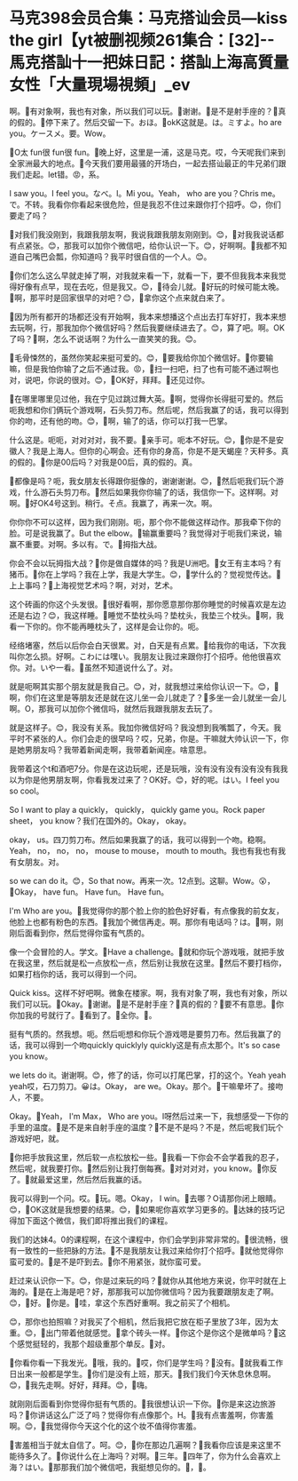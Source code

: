 # 马克398会员合集：马克搭讪会员—kiss the girl【yt被删视频261集合：[32]--馬克搭訕十一把妹日記：搭訕上海高質量女性「大量現場視頻」_ev

啊。🎼有对象啊，我也有对象，所以我们可以玩。🎼谢谢。🎼是不是射手座的？🎼真的假的。🎼停下来了。然后交留一下。おほ。🎼okK这就是。は。ミすよ。ho are you。ケースメ。要。Wow。

🎼O太 fun很 fun很 fun。🎼晚上好，这里是一浦，这是马克。哎，今天呢我们来到全家洲最大的地点。🎼今天我们要用最骚的开场白，一起去搭讪最正的牛兄弟们跟我们走起。let错。😡，系。

I saw you。I feel you。なべ。I。Mi you。Yeah， who are you？Chris me。で。不转。我看你你看起来很危险，但是我忍不住过来跟你打个招呼。😊，你们要走了吗？

🎼对我们我没刚到，我跟我朋友啊，我说我跟我朋友刚刚到。😊，🎼对我我说话都有点紧张。😊，那我可以加你个微信吧，给你认识一下。😊，好啊啊。🎼我都不知道自己嘴巴会瓢，你知道吗？我平时很自信的一个人。😊。

🎼你们怎么这么早就走掉了啊，对我就来看一下，就看一下，要不但我我本来我觉得好像有点早，现在去吃，但是我又。😊，🎼待会儿就。🎼好玩的时候可能太晚。🎼啊，那平时是回家很早的对吧？😊，🎼拿你这个点来就白来了。

🎼因为所有都开的场都还没有开始啊，我本来想播这个点出去打车好打，我本来想去玩啊，行，那我加你个微信好吗？然后我要继续进去了。😊，算了吧。啊。OK了吗？🎼啊，怎么不说话啊？为什么一直笑笑的我。😊。

🎼毛骨悚然的，虽然你笑起来挺可爱的。😊，🎼要我给你加个微信好。🎼你要输嘛，但是我怕你输了之后不通过我。😡，🎼扫一扫吧，扫了也有可能不通过啊也对，说吧，你说的很对。😊，🎼OK好，拜拜。🎼还见过你。

🎼在哪里哪里见过他，我在宁见过跳过舞大英。🎼啊，觉得你长得挺可爱的。然后呃我想和你们俩玩个游戏啊，石头剪刀布。然后呢，然后我赢了的话，我可以得到你的吻，还有他的吻。😊，🎼啊，输了的话，你可以打我一巴掌。

什么这是。呃呃，对对对对，我不要。🎼亲手可。呃本不好玩。😊，🎼你是不是安徽人？我是上海人。但你的心啊会。还有你的身高，你是不是天蝎座？天秤多。真的假的。🎼你是00后吗？对我是00后，真的假的。真。

🎼都像是吗？呃，我女朋友长得跟你挺像的，谢谢谢谢。😊，🎼然后呃我们玩个游戏，什么游石头剪刀布。🎼然后如果我你你输了的话，我信你一下。这样啊。对啊。🎼好OK4号这到。稍行。そ点。我赢了，再来一次。啊。

你你你不可以这样，因为我们刚刚。呃，那个你不能做这样动作。那我牵下你的脸。可是说我赢了。But the elbow。🎼输赢重要吗？我觉得对于呃我们来说，输赢不重要。对啊。多以有。で。🎼拇指大战。

你会不会以玩拇指大战？🎼你是做自媒体的吗？我是U洲吧。🎼女王有主本吗？有猪币。🎼你在上学吗？我在上学，我是大学生。😊，🎼学什么的？觉视觉传达。🎼上上事吗？🎼上海视觉艺术吗？啊，对对，艺术。

这个砖画的你这个头发很。🎼很好看啊，那你愿意那你那你睡觉的时候喜欢是左边还是右边？😊，我这样睡。🎼睡觉不垫枕头吗？垫枕头，我垫三个枕头。🎼啊，我看一下你的。你不能再睡枕头了，这样是会让你的。呃。

经络堵塞，然后以后你会白天很累。对，白天是有点累。🎼给我你的电话，下次我叫你怎么损。好啊。こわには嘿い。我朋友让我过来跟你打个招呼。他他很喜欢你。对。いや一看。🎼虽然不知道说什么了。对。

就是呃啊其实那个朋友就是我自己。😊，对，就我想过来给你认识一下。😊，🎼啊，你们在这里是等朋友还是就在这儿坐一会儿就走了？🎼多坐一会儿就坐一会儿啊。O，那我可以加你个微信吗，就然后我跟我朋友去玩了。

就是这样子。😊，我没有关系。我加你微信好吗？我没想到我嘴瓢了，今天。我平时不紧张的人。你们会走的很早吗？哎，兄弟，你是。干嘛就大帅认识一下，你是她男朋友吗？我带着新闻走啊，我带着新闻座。啥意思。

我带着这个t和酒吧7分。你是在这边玩呢，还是玩哦，没有没有没有没有没有我我以为你是他男朋友啊，你看我发过来了？OK好。😊，好的呢。はい。I feel you so cool。

So I want to play a quickly， quickly， quickly game you。Rock paper sheet， you know？我们在国外的。Okay， okay。

 okay， us。四刀剪刀布。然后如果我赢了的话，我可以得到一个吻。稳啊。Yeah， no， no， no， mouse to mouse， mouth to mouth。我也有我也有我有女朋友。对。

so we can do it。😊，So that now。再来一次。12点到。这聊。Wow。😮，🎼Okay， have fun。 Have fun。 Have fun。

 I'm Who are you。🎼我觉得你的那个脸上你的脸色好好看，有点像我的前女友，他脸上也都有粉色的东西。🎼我加个微信再走。啊。那你有电话吗？は。🎼啊，刚刚后面看到你，然后觉得你蛮有气质的。

像一个会冒险的人。学文。🎼Have a challenge。🎼就和你玩个游戏哦，就把手放在我这里，然后就是松一点放松一点，然后别让我放在这里。🎼然后不要打档你，如果打档你的话，我可以得到一个问。

Quick kiss。这样不好吧啊。微象在楼家。啊，我有对象了啊，我也有对象，所以我们可以玩。🎼Okay。🎼谢谢。🎼是不是射手座？🎼真的假的？🎼要不有意思。🎼你你加我的号就行了。🎼看到了。🎼全你。🎼。

挺有气质的。然我想。呃。然后呃想和你玩个游戏嗯是要剪刀布。然后我赢了的话，我可以得到一个吻quickly quicklyly quickly这是有点太那个。It's so case you know。

 we lets do it。谢谢啊。😊，修了的话，你可以打尾巴掌，打的这个。Yeah yeah yeah哎，石刀剪刀。😀は。Okay， are we。Okay。那个。🎼干嘛晕坏了。接吻人，不要。

Okay。🎼Yeah， I'm Max， Who are you。I呀然后过来一下，我想感受一下你的手里的温度。🎼是不是来自射手座的温度？🎼不是不是吗？不是，然后呢我们玩个游戏好吧，就。

🎼你把手放我这里，然后软一点松放松一些。🎼我看一下你会不会学着我的忍子，然后呢，就我要打你。🎼然后别让我打倒每赛。🎼对对对对，you know。🎼你反了。🎼就最爱这里，然后然后我赢的话。

我可以得到一个问。哎。🎼玩。嗯。Okay， I win。🎼去哪？O请那你闭上眼睛。😊，🎼OK这就是我想要的结果。😊，🎼如果呢你喜欢学习更多的。🎼达妹的技巧记得加下面这个微信，我们即将推出我们的课程。

我们的达妹4。0的课程啊，在这个课程中，你们会学到非常非常的。🎼很流畅，很有一致性的一些把脉的方法。🎼不是我朋友让我过来给你打个招呼。🎼就他觉得你蛮可爱的。🎼是不是吓到去。🎼你不用紧张，就你蛮可爱。

赶过来认识你一下。😊，你是过来玩的吗？🎼就你从其他地方来说，你平时就在上海的。🎼是在上海是吧？好，那那我可以加你微信吗？因为我要跟朋友走了啊。😊，🎼好。🎼你是。🎼哇，拿这个东西好重啊。我之前买了个相机。

😊，那你也拍照嘛？对我买了个相机，然后我把它放在柜子里放了3年，因为太重。😊，🎼出门带着他就感觉。🎼拿个砖头一样。🎼你这个是你这个是微单吗？🎼这个感觉挺轻的，我那个超级重那个单反。🎼对。

🎼你看你看一下我发光。🎼哦，我的。🎼哎，你们是学生吗？🎼没有。🎼就我看工作日出来一般都是学生。🎼你们是没有上班，那天。🎼我们我们今天休息休息啊。😊，🎼我先走啊。好好，拜拜。😊，🎼嗨。

就刚刚后面看到你觉得你挺有气质的。🎼我很想认识一下你。🎼你是来这边旅游吗？🎼你讲话这么广泛了吗？觉得你有点像那个。H。🎼我有点害羞啊，你害羞啊。😊，🎼我觉得你今天这个化的这个妆不值得你害羞。

🎼害羞相当于就太自信了。呵。😊，🎼你在那边几遍啊？🎼我看你应该是来这里不能待多久了。🎼你说什么在上海吗？对啊。🎼三年。🎼四年了，你为什么会喜欢上海？はい。🎼那那我们加个微信吧，我挺想见你的。🎼，🎼。

